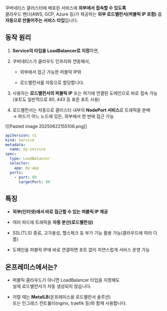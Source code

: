 쿠버네티스 클러스터에 배포된 서비스에 **외부에서 접속할 수 있도록**  
클라우드 벤더(AWS, GCP, Azure 등)가 제공하는 **외부 로드밸런서(퍼블릭 IP 포함)** 를  
**자동으로 만들어주는 서비스 타입**입니다.



## 동작 원리

1. **Service의 타입을 LoadBalancer로 지정**하면,
    
2. 쿠버네티스가 클라우드 인프라와 연동해서,
    
    - 외부에서 접근 가능한 퍼블릭 IP와
        
    - 로드밸런서를 자동으로 할당합니다.
        
3. 사용자는 **로드밸런서의 퍼블릭 IP** 또는 여기에 연결된 도메인으로 바로 접속 가능  
    (포트도 일반적으로 80, 443 등 표준 포트 사용)
    
4. 로드밸런서는 자동으로 클러스터 내부의 **NodePort 서비스**로 트래픽을 분배  
    → 파드가 어느 노드에 있든, 외부에서 한 번에 접근 가능

![[Pasted image 20250622155106.png]]

``` yml
apiVersion: v1
kind: Service
metadata:
  name: my-service
spec:
  type: LoadBalancer
  selector:
    app: my-app
  ports:
    - port: 80
      targetPort: 80
```

## 특징

- **외부(인터넷)에서 바로 접근할 수 있는 퍼블릭 IP 제공**
    
- 여러 파드에 트래픽을 **자동 분산(로드밸런싱)**
    
- SSL(TLS) 종료, 고가용성, 헬스체크 등 부가 기능 활용 가능(클라우드에 따라 다름)
    
- 도메인을 퍼블릭 IP에 바로 연결하면 포트 없이 자연스럽게 서비스 운영 가능

## 온프레미스에서는?

- 퍼블릭 클라우드가 아니면 LoadBalancer 타입을 지정해도  
    실제 로드밸런서가 자동 생성되지 않습니다.
    
- 이럴 때는 **MetalLB**(온프레미스용 로드밸런서 솔루션)  
    또는 인그레스 컨트롤러(nginx, traefik 등)와 함께 사용합니다.
